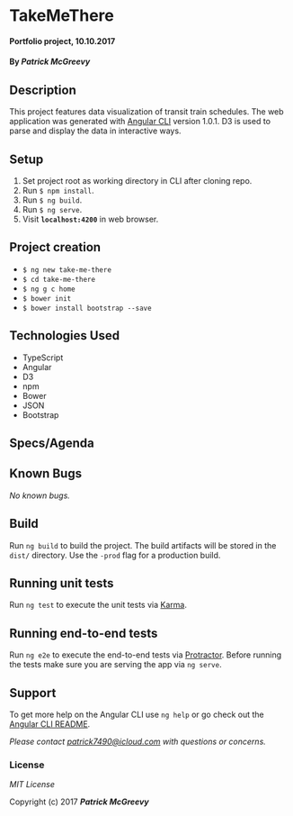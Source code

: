 # TakeMeThere

#### Portfolio project, 10.10.2017

#### By _**Patrick McGreevy**_

## Description
This project features data visualization of transit train schedules. The web application was generated with [Angular CLI](https://github.com/angular/angular-cli) version 1.0.1. D3 is used to parse and display the data in interactive ways.


## Setup
1. Set project root as working directory in CLI after cloning repo.
2. Run `$ npm install`.
3. Run `$ ng build`.
4. Run `$ ng serve`.
5. Visit **`localhost:4200`**  in web browser.


## Project creation

* `$ ng new take-me-there`
* `$ cd take-me-there`
* `$ ng g c home`
* `$ bower init`
* `$ bower install bootstrap --save`



## Technologies Used

* TypeScript
* Angular
* D3
* npm
* Bower
* JSON
* Bootstrap


## Specs/Agenda


## Known Bugs

_No known bugs._


## Build

Run `ng build` to build the project. The build artifacts will be stored in the `dist/` directory. Use the `-prod` flag for a production build.

## Running unit tests

Run `ng test` to execute the unit tests via [Karma](https://karma-runner.github.io).

## Running end-to-end tests

Run `ng e2e` to execute the end-to-end tests via [Protractor](http://www.protractortest.org/).
Before running the tests make sure you are serving the app via `ng serve`.


## Support

To get more help on the Angular CLI use `ng help` or go check out the [Angular CLI README](https://github.com/angular/angular-cli/blob/master/README.md).

_Please contact patrick7490@icloud.com with questions or concerns._


### License

*MIT License*

Copyright (c) 2017 _**Patrick McGreevy**_
